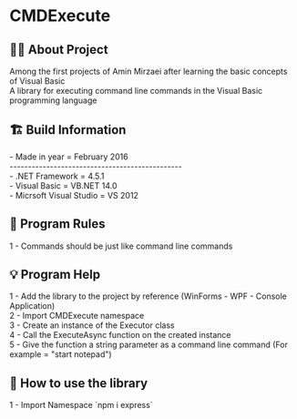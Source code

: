 # CMDExecute

<h2> 👨‍💻 About Project</h2>
Among the first projects of Amin Mirzaei after learning the basic concepts of Visual Basic <br />
A library for executing command line commands in the Visual Basic programming language <br />

<h2> 🏗 Build Information</h2>
- Made in year = February 2016 <br />
----------------------------------------------- <br />
- .NET Framework =  4.5.1 <br />
- Visual Basic = VB.NET 14.0 <br />
- Micrsoft Visual Studio = VS 2012 <br />


<h2> 📜 Program Rules</h2>
1 - Commands should be just like command line commands<br />

<h2> 💡 Program Help</h2>
1 - Add the library to the project by reference (WinForms - WPF - Console Application)<br />
2 - Import CMDExecute namespace<br />
3 - Create an instance of the Executor class<br />
4 - Call the ExecuteAsync function on the created instance<br />
5 - Give the function a string parameter as a command line command (For example = "start notepad")

<h2>🤔 How to use the library</h2>
1 - Import Namespace
`npm i express`
